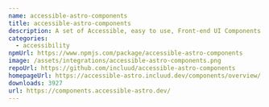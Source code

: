 ```yaml
---
name: accessible-astro-components
title: accessible-astro-components
description: A set of Accessible, easy to use, Front-end UI Components for Astro.
categories:
  - accessibility
npmUrl: https://www.npmjs.com/package/accessible-astro-components
image: /assets/integrations/accessible-astro-components.png
repoUrl: https://github.com/incluud/accessible-astro-components
homepageUrl: https://accessible-astro.incluud.dev/components/overview/
downloads: 3927
url: https://components.accessible-astro.dev/
---
```

